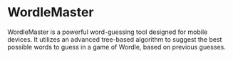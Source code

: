 # WordleMaster
WordleMaster is a powerful word-guessing tool designed for mobile devices. It utilizes an advanced tree-based algorithm to suggest the best possible words to guess in a game of Wordle, based on previous guesses.
